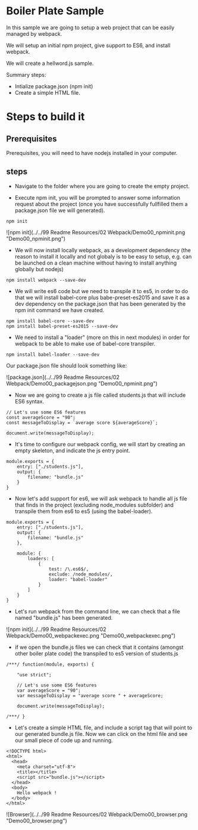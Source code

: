 # Boiler Plate Sample

In this sample we are going to setup a web project that can be easily managed
by webpack.

We will setup an initial npm project, give support to ES6, and install webpack.

We will create a hellword.js sample.

Summary steps:
 - Intialize package.json (npm init)
 - Create a simple HTML file.


# Steps to build it

## Prerequisites

Prerequisites, you will need to have nodejs installed in your computer.

## steps

- Navigate to the folder where you are going to create the empty project.

- Execute npm init, you will be prompted to answer some information request
about the project (once you have successfully fullfilled them a package.json
file we will generated).

````
npm init
````

![npm init](../../99 Readme Resources/02 Webpack/Demo00_npminit.png "Demo00_npminit.png")

- We will now install locally webpack, as a development dependency (the reason to install it locally and not globaly is to be easy to setup, e.g. can be launched on a clean machine without having to install anything globally but nodejs)

````
npm install webpack --save-dev
````


- We will write es6 code but we need to transpile it to es5, in order to do
that we will install babel-core plus babe-preset-es2015 and save it as a dev dependency on the package.json that has been generated by the npm init command we have created.

````
npm install babel-core --save-dev
npm install babel-preset-es2015 --save-dev
````

- We need to install a "loader" (more on this in next modules) in order for
webpack to be able to make use of babel-core transpiler.

````
npm install babel-loader --save-dev
````

Our package.json file should look something like:

![package.json](../../99 Readme Resources/02 Webpack/Demo00_packagejson.png "Demo00_npminit.png")


- Now we are going to create a js file called students.js that will include ES6 syntax.

```
// Let's use some ES6 features
const averageScore = "90";
const messageToDisplay = `average score ${averageScore}`;

document.write(messageToDisplay);
```

- It's time to configure our webpack config, we will start by creating an empty skeleton, and indicate the js entry point.

```
module.exports = {
	entry: ["./students.js"],
	output: {
		filename: "bundle.js"
	}
}
```

- Now let's add support for es6, we will ask webpack to handle all js file that  finds in the project (excluding node_modules subfolder) and transpile them from es6 to es5 (using the babel-loader).

```
module.exports = {
	entry: ["./students.js"],
	output: {
		filename: "bundle.js"
	},

	module: {
		loaders: [
			{
				test: /\.es6$/,
				exclude: /node_modules/,
				loader: "babel-loader"
			}
		]
	}
}
```


- Let's run webpack from the command line, we can check that a file named "bundle.js" has been generated.

![npm init](../../99 Readme Resources/02 Webpack/Demo00_webpackexec.png "Demo00_webpackexec.png")

- if we open the bundle.js files we can check that it contains (amongst other boiler plate code) the transpiled to es5 version of students.js

```
/***/ function(module, exports) {

	"use strict";

	// Let's use some ES6 features
	var averageScore = "90";
	var messageToDisplay = "average score " + averageScore;

	document.write(messageToDisplay);

/***/ }
```

- Let's create a simple HTML file, and include a script tag that will point to our generated bundle.js file. Now we can click on the html file and see our small piece of code up and running.

```
<!DOCTYPE html>
<html>
  <head>
    <meta charset="utf-8">
    <title></title>
    <script src="bundle.js"></script>
  </head>
  <body>
    Hello webpack !
  </body>
</html>
```


![Browser](../../99 Readme Resources/02 Webpack/Demo00_browser.png "Demo00_browser.png")
